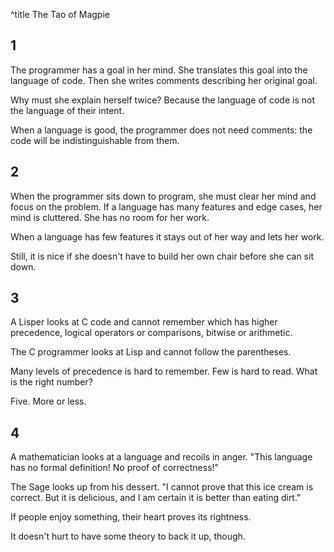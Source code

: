 ^title The Tao of Magpie

## 1

The programmer has a goal in her mind. She translates this goal into the language of code. Then she writes comments describing her original goal.

Why must she explain herself twice? Because the language of code is not the language of their intent.

When a language is good, the programmer does not need comments: the code will be indistinguishable from them.

## 2

When the programmer sits down to program, she must clear her mind and focus on the problem. If a language has many features and edge cases, her mind is cluttered. She has no room for her work.

When a language has few features it stays out of her way and lets her work.

Still, it is nice if she doesn't have to build her own chair before she can sit down.

## 3

A Lisper looks at C code and cannot remember which has higher precedence,
logical operators or comparisons, bitwise or arithmetic.

The C programmer looks at Lisp and cannot follow the parentheses.

Many levels of precedence is hard to remember. Few is hard to read. What is the right number?

Five. More or less.

## 4

A mathematician looks at a language and recoils in anger. "This language has no formal definition! No proof of correctness!"

The Sage looks up from his dessert. "I cannot prove that this ice cream is correct. But it is delicious, and I am certain it is better than eating dirt."

If people enjoy something, their heart proves its rightness.

It doesn't hurt to have some theory to back it up, though.